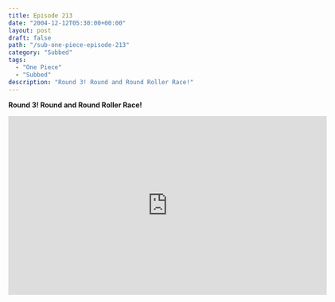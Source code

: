 ```yaml
---
title: Episode 213
date: "2004-12-12T05:30:00+00:00"
layout: post
draft: false
path: "/sub-one-piece-episode-213"
category: "Subbed"
tags:
  - "One Piece"
  - "Subbed"
description: "Round 3! Round and Round Roller Race!"
---
```


**Round 3! Round and Round Roller Race!**

<iframe width="640" height="360" src="https://www.rapidvideo.com/e/FXQGS1RUN0" frameborder="0" marginwidth=0 marginheight=0 scrolling=no allowfullscreen></iframe>


